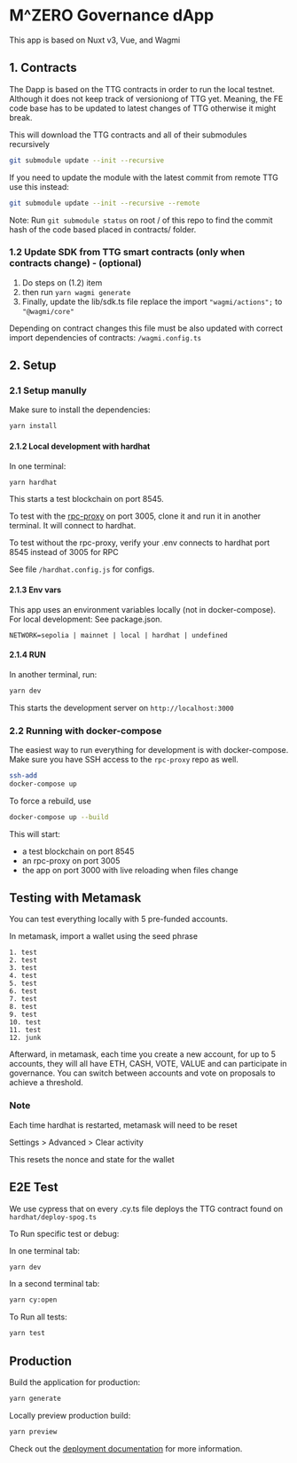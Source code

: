 # M^ZERO Governance dApp

This app is based on Nuxt v3, Vue, and Wagmi

## 1. Contracts

The Dapp is based on the TTG contracts in order to run the local testnet. Although it does not keep track of versioniong of TTG yet. Meaning, the FE code base has to be updated to latest changes of TTG otherwise it might break.

This will download the TTG contracts and all of their submodules recursively

```bash
git submodule update --init --recursive
```

If you need to update the module with the latest commit from remote TTG use this instead:

```bash
git submodule update --init --recursive --remote
```

Note: Run `git submodule status` on root / of this repo to find the commit hash of the code based placed in contracts/ folder.

### 1.2 Update SDK from TTG smart contracts (only when contracts change) - (optional)

1. Do steps on (1.2) item
2. then run `yarn wagmi generate`
3. Finally, update the lib/sdk.ts file replace the import `"wagmi/actions";` to `"@wagmi/core"`

Depending on contract changes this file must be also updated with correct import dependencies of contracts:
`/wagmi.config.ts`

## 2. Setup

### 2.1 Setup manully

Make sure to install the dependencies:

```bash
yarn install
```

#### 2.1.2 Local development with hardhat

In one terminal:

```bash
yarn hardhat
```

This starts a test blockchain on port 8545.

To test with the [rpc-proxy](https://github.com/MZero-Labs/rpc-proxy) on port 3005, clone it and run it in another terminal. It will connect to hardhat.

To test without the rpc-proxy, verify your .env connects to hardhat port 8545 instead of 3005 for RPC

See file `/hardhat.config.js` for configs.

#### 2.1.3 Env vars

This app uses an environment variables locally (not in docker-compose). For local development: See package.json.

```
NETWORK=sepolia | mainnet | local | hardhat | undefined
```

#### 2.1.4 RUN

In another terminal, run:

```bash
yarn dev
```

This starts the development server on `http://localhost:3000`

### 2.2 Running with docker-compose

The easiest way to run everything for development is with docker-compose. Make sure you have SSH access to the `rpc-proxy` repo as well.

```bash
ssh-add
docker-compose up
```

To force a rebuild, use

```bash
docker-compose up --build
```

This will start:

- a test blockchain on port 8545
- an rpc-proxy on port 3005
- the app on port 3000 with live reloading when files change

## Testing with Metamask

You can test everything locally with 5 pre-funded accounts.

In metamask, import a wallet using the seed phrase

```
1. test
2. test
3. test
4. test
5. test
6. test
7. test
8. test
9. test
10. test
11. test
12. junk
```

Afterward, in metamask, each time you create a new account, for up to 5 accounts, they will all have ETH, CASH, VOTE, VALUE and can participate in governance. You can switch between accounts and vote on proposals to achieve a threshold.

### Note

Each time hardhat is restarted, metamask will need to be reset

Settings > Advanced > Clear activity

This resets the nonce and state for the wallet

## E2E Test

We use cypress that on every .cy.ts file deploys the TTG contract found on `hardhat/deploy-spog.ts`

To Run specific test or debug:

In one terminal tab:

```bash
yarn dev
```

In a second terminal tab:

```bash
yarn cy:open
```

To Run all tests:

```bash
yarn test
```

## Production

Build the application for production:

```bash
yarn generate
```

Locally preview production build:

```bash
yarn preview
```

Check out the [deployment documentation](https://nuxt.com/docs/getting-started/deployment) for more information.
